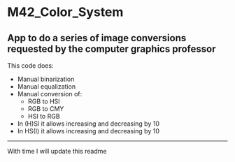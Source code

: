 # M42_Color_System
App to do a series of image conversions requested by the computer graphics professor
-------
This code does:
- Manual binarization
- Manual equalization
- Manual conversion of:
  - RGB to HSI
  - RGB to CMY
  - HSI to RGB
- In (H)SI it allows increasing and decreasing by 10
- In HS(I) it allows increasing and decreasing by 10
-----
With time I will update this readme
